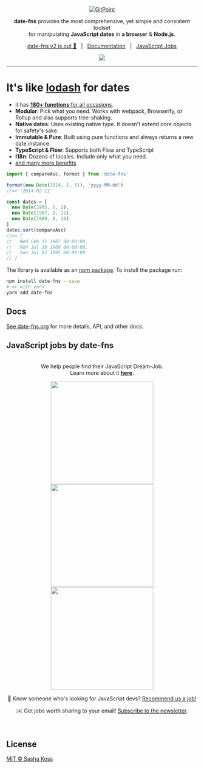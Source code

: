 <p align="center">
  <a href="https://date-fns.org/">
    <img alt="GitPoint" title="GitPoint" src="https://i.imgur.com/qrx4Itg.png" >
  </a>
</p>

<p align="center">
  <b>date-fns</b> provides the most comprehensive, yet simple and consistent toolset 
  <br>
  for manipulating <b>JavaScript dates</b> in <b>a browser</b> & <b>Node.js</b>.</b>
</p>

<div align="center">
  
  [date-fns v2 is out 🚀](#docs)&nbsp;&nbsp;&nbsp;|&nbsp;&nbsp;&nbsp;[Documentation](https://date-fns.org/docs/)&nbsp;&nbsp;&nbsp;|&nbsp;&nbsp;&nbsp;[JavaScript Jobs](#javascript-jobs-by-date-fns)
  
</div>

<p align="center">
  <a href="https://www.npmjs.com/package/date-fns">
    <img src="https://nodei.co/npm/date-fns.png?compact=true">
  </a>
</p>

<hr>

# It's like [lodash](https://lodash.com) for dates

- it has [**180+ functions** for all occasions](https://date-fns.org/docs/).
- **Modular**: Pick what you need. Works with webpack, Browserify, or Rollup and also supports tree-shaking.
- **Native dates**: Uses existing native type. It doesn't extend core objects for safety's sake.
- **Immutable & Pure**: Built using pure functions and always returns a new date instance.
- **TypeScript & Flow**: Supports both Flow and TypeScript
- **I18n**: Dozens of locales. Include only what you need.
- [and many more benefits](https://date-fns.org/)

```js
import { compareAsc, format } from 'date-fns'

format(new Date(2014, 1, 11), 'yyyy-MM-dd')
//=> '2014-02-11'

const dates = [
  new Date(1995, 6, 2),
  new Date(1987, 1, 11),
  new Date(1989, 6, 10)
]
dates.sort(compareAsc)
//=> [
//   Wed Feb 11 1987 00:00:00,
//   Mon Jul 10 1989 00:00:00,
//   Sun Jul 02 1995 00:00:00
// ]
```

The library is available as an [npm package](https://www.npmjs.com/package/date-fns).
To install the package run:

```bash
npm install date-fns --save
# or with yarn
yarn add date-fns
```

## Docs

[See date-fns.org](https://date-fns.org/) for more details, API,
and other docs.

## JavaScript jobs by date-fns

<!-- START OF README-JOB SECTION -->


<p align="center">

  <br />
  We help people find their JavaScript Dream-Job. 
  <br />
  Learn more about it <b><a href="https://jobs.date-fns.org/">here</a></b>.
<p>
<p align="center">
  <a href="https://fetch.readme-jobs.com/rmj-rec1fZdbrN6qruPot/1/link" target="_blank"><img src="https://fetch.readme-jobs.com/rmj-rec1fZdbrN6qruPot/1/ad" width="270"></a>
  <a href="https://fetch.readme-jobs.com/rmj-rec1fZdbrN6qruPot/2/link" target="_blank"><img src="https://fetch.readme-jobs.com/rmj-rec1fZdbrN6qruPot/2/ad" width="270"></a>
  <a href="https://fetch.readme-jobs.com/rmj-rec1fZdbrN6qruPot/3/link" target="_blank"><img src="https://fetch.readme-jobs.com/rmj-rec1fZdbrN6qruPot/3/ad" width="270"></a>
<p>

<div align="center">
  
  👋 Know someone who's looking for JavaScript devs? [Recommend us a job!](https://jobs.date-fns.org/#recommend)
  
  ✉️ Get jobs worth sharing to your email! [Subscribe to the newsletter](https://jobs.date-fns.org).
  
</div>

<br />
<!-- END OF README-JOB SECTION -->



## License

[MIT © Sasha Koss](https://kossnocorp.mit-license.org/)
